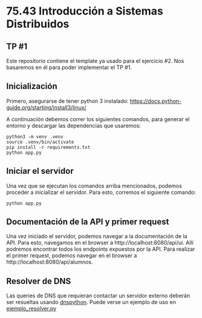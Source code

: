 # 75.43 Introducción a Sistemas Distribuidos
## TP #1
Este repositorio contiene el template ya usado para el ejercicio #2. Nos basaremos en él para poder implementar el TP #1.

## Inicialización
Primero, asegurarse de tener python 3 instalado: https://docs.python-guide.org/starting/install3/linux/

A continuación debemos correr los siguientes comandos, para generar el entorno y descargar las dependencias que usaremos:

    python3 -m venv .venv
    source .venv/bin/activate
    pip install -r requirements.txt
    python app.py

## Iniciar el servidor
Una vez que se ejecutan los comandos arriba mencionados, podemos proceder a inicializar el servidor. Para esto, corremos el siguiente comando:

    python app.py

## Documentación de la API y primer request

Una vez iniciado el servidor, podemos navegar a la documentación de la API. Para esto, navegamos en el browser a http://localhost:8080/api/ui.
Allí podremos encontrar todos los endpoints expuestos por la API.
Para realizar el primer request, podemos navegar en el browser a http://localhost:8080/api/alumnos.

## Resolver de DNS
Las queries de DNS que requieran contactar un servidor externo deberán ser resueltas usando 
[dnspython](http://www.dnspython.org/docs/1.16.0/). Puede verse un ejemplo
de uso en [ejemplo_resolver.py](./ejemplo_resolver.py)
